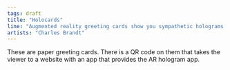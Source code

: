 ```yaml
---
tags: draft
title: "Holocards"
line: "Augmented reality greeting cards show you sympathetic holograms."
artists: "Charles Brandt"
---
```


These are paper greeting cards. There is a QR code on them that takes the viewer to a website with an app that provides the AR hologram app.